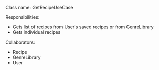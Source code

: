 Class name: GetRecipeUseCase

Responsibilities:
- Gets list of recipes from User's saved recipes or from GenreLibrary
- Gets individual recipes

Collaborators:
- Recipe
- GenreLibrary
- User